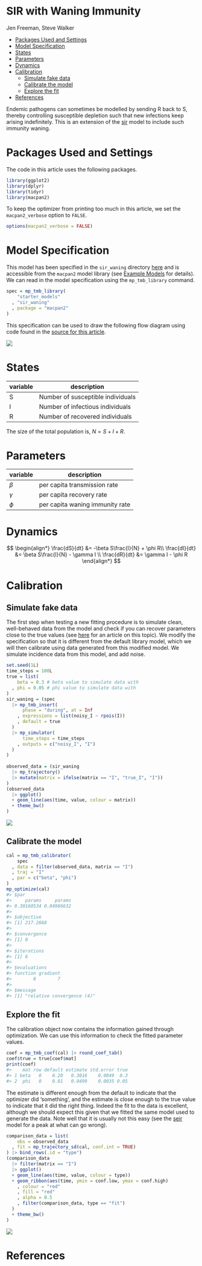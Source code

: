 SIR with Waning Immunity
================
Jen Freeman, Steve Walker

-   <a href="#packages-used-and-settings"
    id="toc-packages-used-and-settings">Packages Used and Settings</a>
-   <a href="#model-specification" id="toc-model-specification">Model
    Specification</a>
-   <a href="#states" id="toc-states">States</a>
-   <a href="#parameters" id="toc-parameters">Parameters</a>
-   <a href="#dynamics" id="toc-dynamics">Dynamics</a>
-   <a href="#calibration" id="toc-calibration">Calibration</a>
    -   <a href="#simulate-fake-data" id="toc-simulate-fake-data">Simulate fake
        data</a>
    -   <a href="#calibrate-the-model" id="toc-calibrate-the-model">Calibrate
        the model</a>
    -   <a href="#explore-the-fit" id="toc-explore-the-fit">Explore the fit</a>
-   <a href="#references" id="toc-references">References</a>

Endemic pathogens can sometimes be modelled by sending R back to S,
thereby controlling susceptible depletion such that new infections keep
arising indefinitely. This is an extension of the
[sir](https://github.com/canmod/macpan2/tree/main/inst/starter_models/sir)
model to include such immunity waning.

# Packages Used and Settings

The code in this article uses the following packages.

``` r
library(ggplot2)
library(dplyr)
library(tidyr)
library(macpan2)
```

To keep the optimizer from printing too much in this article, we set the
`macpan2_verbose` option to `FALSE`.

``` r
options(macpan2_verbose = FALSE)
```

# Model Specification

This model has been specified in the `sir_waning` directory
[here](https://github.com/canmod/macpan2/blob/main/inst/starter_models/sir_waning/tmb.R)
and is accessible from the `macpan2` model library (see [Example
Models](https://canmod.github.io/macpan2/articles/example_models.html)
for details). We can read in the model specification using the
`mp_tmb_library` command.

``` r
spec = mp_tmb_library(
    "starter_models"
  , "sir_waning"
  , package = "macpan2"
)
```

This specification can be used to draw the following flow diagram using
code found in the [source for this
article](https://github.com/canmod/macpan2/blob/main/inst/starter_models/sir_waning/README.Rmd).

![](./figures/diagram-1.png)<!-- -->

# States

| variable | description                       |
|----------|-----------------------------------|
| S        | Number of susceptible individuals |
| I        | Number of infectious individuals  |
| R        | Number of recovered individuals   |

The size of the total population is, $N = S + I + R$.

# Parameters

| variable | description                     |
|----------|---------------------------------|
| $\beta$  | per capita transmission rate    |
| $\gamma$ | per capita recovery rate        |
| $\phi$   | per capita waning immunity rate |

# Dynamics

$$
\begin{align*}
\frac{dS}{dt} &= -\beta S\frac{I}{N} + \phi R\\
\frac{dI}{dt} &= \beta S\frac{I}{N} - \gamma I \\
\frac{dR}{dt} &= \gamma I  - \phi R
\end{align*}
$$

# Calibration

## Simulate fake data

The first step when testing a new fitting procedure is to simulate
clean, well-behaved data from the model and check if you can recover
parameters close to the true values (see
[here](https://canmod.github.io/macpan2/articles/calibration.html) for
an article on this topic). We modify the specification so that it is
different from the default library model, which we will then calibrate
using data generated from this modified model. We simulate incidence
data from this model, and add noise.

``` r
set.seed(1L)
time_steps = 100L
true = list(
    beta = 0.3 # beta value to simulate data with
  , phi = 0.05 # phi value to simulate data with
)
sir_waning = (spec
  |> mp_tmb_insert(
      phase = "during", at = Inf
    , expressions = list(noisy_I ~ rpois(I))
    , default = true
  )
  |> mp_simulator(  
      time_steps = time_steps
    , outputs = c("noisy_I", "I")
  )
)
  
observed_data = (sir_waning
  |> mp_trajectory() 
  |> mutate(matrix = ifelse(matrix == "I", "true_I", "I"))
)
(observed_data
  |> ggplot()
  + geom_line(aes(time, value, colour = matrix))
  + theme_bw()
)
```

![](./figures/simulation-1.png)<!-- -->

## Calibrate the model

``` r
cal = mp_tmb_calibrator(
    spec
  , data = filter(observed_data, matrix == "I")
  , traj = "I"
  , par = c("beta", "phi")
)
mp_optimize(cal)
#> $par
#>     params     params 
#> 0.30160534 0.04986632 
#> 
#> $objective
#> [1] 217.2668
#> 
#> $convergence
#> [1] 0
#> 
#> $iterations
#> [1] 6
#> 
#> $evaluations
#> function gradient 
#>        8        7 
#> 
#> $message
#> [1] "relative convergence (4)"
```

## Explore the fit

The calibration object now contains the information gained through
optimization. We can use this information to check the fitted parameter
values.

``` r
coef = mp_tmb_coef(cal) |> round_coef_tab()
coef$true = true[coef$mat]
print(coef)
#>    mat row default estimate std.error true
#> 1 beta   0    0.20   0.3016    0.0049  0.3
#> 2  phi   0    0.01   0.0499    0.0035 0.05
```

The estimate is different enough from the default to indicate that the
optimizer did ‘something’, and the estimate is close enough to the true
value to indicate that it did the right thing. Indeed the fit to the
data is excellent, although we should expect this given that we fitted
the same model used to generate the data. Note well that it is usually
not this easy (see the
[seir](https://github.com/canmod/macpan2/tree/main/inst/starter_models/seir)
model for a peak at what can go wrong).

``` r
comparison_data = list(
    obs = observed_data
  , fit = mp_trajectory_sd(cal, conf.int = TRUE)
) |> bind_rows(.id = "type")
(comparison_data
  |> filter(matrix == "I")
  |> ggplot()
  + geom_line(aes(time, value, colour = type))
  + geom_ribbon(aes(time, ymin = conf.low, ymax = conf.high)
    , colour = "red"
    , fill = "red"
    , alpha = 0.5
    , filter(comparison_data, type == "fit")
  )
  + theme_bw()
)
```

![](./figures/traj_fit-1.png)<!-- -->

# References
